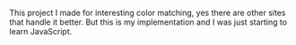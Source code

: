 This project I made for interesting color matching, yes there are other sites that handle it better. 
But this is my implementation and I was just starting to learn JavaScript.
